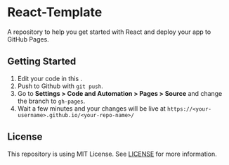# React-Template

A repository to help you get started with React and deploy your app to GitHub Pages.

## Getting Started

1. Edit your code in this .
2. Push to Github with `git push`.
3. Go to **Settings > Code and Automation > Pages > Source** and change the branch to `gh-pages`.
4. Wait a few minutes and your changes will be live at `https://<your-username>.github.io/<your-repo-name>/`

## License

This repository is using MIT License. See [LICENSE](LICENSE) for more information.
